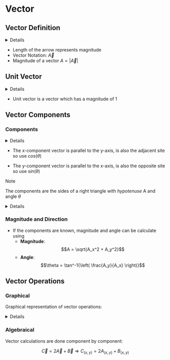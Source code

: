 # Vector

## Vector Definition

<details>
  <IMG src="./assets/vectors/example11.jpg" alt="example11" width=100%/>
</details>


* Length of the arrow represents magnitude
* Vector Notation: $\vec{A}$
* Magnitude  of a vector $A = |\vec{A}|$

## Unit Vector

<details>
  <IMG src="./assets/vectors/example21.jpg" alt="Examples21" width=100%/>
  <IMG src="./assets/vectors/example22.jpg" alt="Example22" width=100%/>
</details>

* Unit vector is a vector which has a magnitude of 1

## Vector Components

### Components

<details>
    <IMG src="./assets/vectors/example31.jpg" alt="example31" width=100%/>
</details>

* The x-component vector is parallel to the y-axis, is also the adjacent site so use $cos(\theta)$

* The y-component vector is parallel to the x-axis, is also the opposite site so use $sin(\theta)$

> [!NOTE]
> The components are the sides of a right triangle with *hypotenuse* A and angle $\theta$ 
>
> <details>
> <IMG src="./assets/vectors/examples32.jpg" alt="example41" width=100%/>
> </details>


### Magnitude and Direction

* If the components are known, magnitude and angle can be calculate using
  * **Magnitude**: $$A = \sqrt{A_x^2 + A_y^2}$$
  * **Angle**: $$\theta = \tan^-1{\left( \frac{A_y}{A_x} \right)}$$

## Vector Operations

### Graphical

Graphical representation of vector operations:

<details>
    <IMG src="./assets/vectors/example41.jpg" alt="example41" width=100%/>
</details>

### Algebraical

Vector calculations are done component by component:

$$\vec{C} = 2\vec{A} + \vec{B} \Rightarrow C_{(x, y)} = 2A_{(x, y)} + B_{(x, y)}$$


